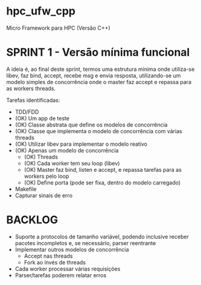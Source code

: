 hpc_ufw_cpp
===========

Micro Framework para HPC (Versão C++)



SPRINT 1 - Versão mínima funcional
==================================

A ideia é, ao final deste sprint, termos uma estrutura minima onde utiliza-se libev, faz bind, accept, recebe msg e envia resposta, utilizando-se um modelo simples de concorrência onde o master faz accept e repassa para as workers threads.


Tarefas identificadas:

* TDD/FDD
* (OK) Um app de teste
* (OK) Classe abstrata que define os modelos de concorrência
* (OK) Classe que implementa o modelo de concorrência com várias threads
* (OK) Utilizar libev para implementar o modelo reativo
* (OK) Apenas um modelo de concorrência
   * (OK) Threads
   * (OK) Cada worker tem seu loop (libev)
   * (OK) Master faz bind, listen e accept, e repassa tarefas para as workers pelo loop
   * (OK) Define porta (pode ser fixa, dentro do modelo carregado)
* Makefile
* Capturar sinais de erro



BACKLOG
=======

* Suporte a protocolos de tamanho variável, podendo inclusive receber pacotes incompletos e, se necessário, parser reentrante
* Implementar outros modelos de concorrência 
   * Accept nas threads
   * Fork ao invés de threads
* Cada worker processar várias requisições
* Parser/tarefas poderem relatar erros
